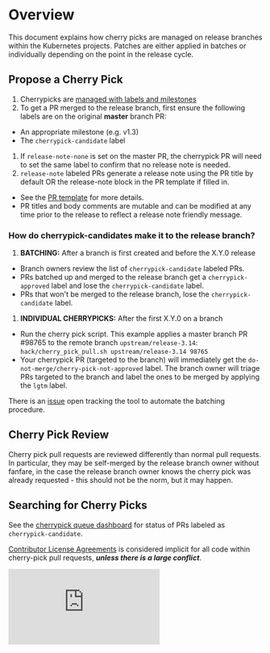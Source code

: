 # Overview

This document explains how cherry picks are managed on release branches within the
Kubernetes projects.  Patches are either applied in batches or individually
depending on the point in the release cycle.

## Propose a Cherry Pick

1. Cherrypicks are [managed with labels and milestones](pull-requests.md#write-release-notes-if-needed)
1. To get a PR merged to the release branch, first ensure the following labels
   are on the original **master** branch PR:
  * An appropriate milestone (e.g. v1.3)
  * The `cherrypick-candidate` label
1. If `release-note-none` is set on the master PR, the cherrypick PR will need
   to set the same label to confirm that no release note is needed.
1. `release-note` labeled PRs generate a release note using the PR title by
   default OR the release-note block in the PR template if filled in.
  * See the [PR template](https://github.com/kubernetes/kubernetes/blob/master/.github/PULL_REQUEST_TEMPLATE.md) for more details.
  * PR titles and body comments are mutable and can be modified at any time
    prior to the release to reflect a release note friendly message.

### How do cherrypick-candidates make it to the release branch?

1. **BATCHING:** After a branch is first created and before the X.Y.0 release
  * Branch owners review the list of `cherrypick-candidate` labeled PRs.
  * PRs batched up and merged to the release branch get a `cherrypick-approved`
label and lose the `cherrypick-candidate` label.
  * PRs that won't be merged to the release branch, lose the
`cherrypick-candidate` label.

1. **INDIVIDUAL CHERRYPICKS:** After the first X.Y.0 on a branch
  * Run the cherry pick script. This example applies a master branch PR #98765
to the remote branch `upstream/release-3.14`:
`hack/cherry_pick_pull.sh upstream/release-3.14 98765`
  * Your cherrypick PR (targeted to the branch) will immediately get the
`do-not-merge/cherry-pick-not-approved` label. The branch owner will triage PRs
targeted to the branch and label the ones to be merged by applying the `lgtm`
label.

There is an [issue](https://github.com/kubernetes/kubernetes/issues/23347) open
tracking the tool to automate the batching procedure.

## Cherry Pick Review

Cherry pick pull requests are reviewed differently than normal pull requests. In
particular, they may be self-merged by the release branch owner without fanfare,
in the case the release branch owner knows the cherry pick was already
requested - this should not be the norm, but it may happen.

## Searching for Cherry Picks

See the [cherrypick queue dashboard](http://cherrypick.k8s.io/#/queue) for
status of PRs labeled as `cherrypick-candidate`.

[Contributor License Agreements](http://releases.k8s.io/HEAD/CONTRIBUTING.md) is
considered implicit for all code within cherry-pick pull requests, ***unless
there is a large conflict***.


<!-- BEGIN MUNGE: GENERATED_ANALYTICS -->
[![Analytics](https://kubernetes-site.appspot.com/UA-36037335-10/GitHub/docs/devel/cherry-picks.md?pixel)]()
<!-- END MUNGE: GENERATED_ANALYTICS -->
